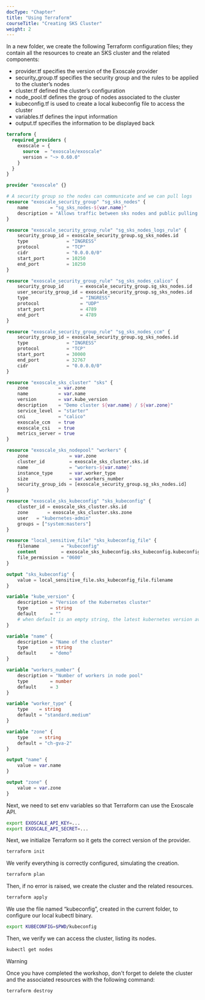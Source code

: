 ```yaml
---
docType: "Chapter"
title: "Using Terraform"
courseTitle: "Creating SKS Cluster"
weight: 2
---
```


In a new folder, we create the following Terraform configuration files; they contain all the resources to create an SKS cluster and the related components:

- provider.tf specifies the version of the Exoscale provider
- security_group.tf specifies the security group and the rules to be applied to the cluster’s nodes
- cluster.tf defined the cluster’s configuration
- node_pool.tf defines the group of nodes associated to the cluster
- kubeconfig.tf is used to create a local kubeconfig file to access the cluster
- variables.tf defines the input information
- output.tf specifies the information to be displayed back

```terraform {filename="provider.tf"}
terraform {
  required_providers {
    exoscale = {
      source  = "exoscale/exoscale"
      version = "~> 0.60.0"
    }
  }
}

provider "exoscale" {}
```

```terraform {filename="security_group.tf"}
# A security group so the nodes can communicate and we can pull logs
resource "exoscale_security_group" "sg_sks_nodes" {
    name        = "sg_sks_nodes-${var.name}"
    description = "Allows traffic between sks nodes and public pulling of logs"
}

resource "exoscale_security_group_rule" "sg_sks_nodes_logs_rule" {
    security_group_id = exoscale_security_group.sg_sks_nodes.id
    type              = "INGRESS"
    protocol          = "TCP"
    cidr              = "0.0.0.0/0"
    start_port        = 10250
    end_port          = 10250
}

resource "exoscale_security_group_rule" "sg_sks_nodes_calico" {
    security_group_id      = exoscale_security_group.sg_sks_nodes.id
    user_security_group_id = exoscale_security_group.sg_sks_nodes.id
    type                   = "INGRESS"
    protocol               = "UDP"
    start_port             = 4789
    end_port               = 4789
}

resource "exoscale_security_group_rule" "sg_sks_nodes_ccm" {
    security_group_id = exoscale_security_group.sg_sks_nodes.id
    type              = "INGRESS"
    protocol          = "TCP"
    start_port        = 30000
    end_port          = 32767
    cidr              = "0.0.0.0/0"
}
```

```terraform {filename="cluster.tf"}
resource "exoscale_sks_cluster" "sks" {
    zone           = var.zone
    name           = var.name
    version        = var.kube_version
    description    = "Demo cluster ${var.name} / ${var.zone}"
    service_level  = "starter"
    cni            = "calico"
    exoscale_ccm   = true
    exoscale_csi   = true
    metrics_server = true
}
```

```terraform {filename="node_pool.tf"}
resource "exoscale_sks_nodepool" "workers" {
    zone               = var.zone
    cluster_id         = exoscale_sks_cluster.sks.id
    name               = "workers-${var.name}"
    instance_type      = var.worker_type
    size               = var.workers_number
    security_group_ids = [exoscale_security_group.sg_sks_nodes.id]
}
```

```terraform {filename="kubeconfig.tf"}
resource "exoscale_sks_kubeconfig" "sks_kubeconfig" {
    cluster_id = exoscale_sks_cluster.sks.id
    zone       = exoscale_sks_cluster.sks.zone
    user   = "kubernetes-admin"
    groups = ["system:masters"]
}

resource "local_sensitive_file" "sks_kubeconfig_file" {
    filename        = "kubeconfig"
    content         = exoscale_sks_kubeconfig.sks_kubeconfig.kubeconfig
    file_permission = "0600"
}

output "sks_kubeconfig" {
    value = local_sensitive_file.sks_kubeconfig_file.filename
}
```

```terraform {filename="variables.tf"}
variable "kube_version" {
    description = "Version of the Kubernetes cluster"
    type        = string
    default     = ""
    # when default is an empty string, the latest kubernetes version available is used
}

variable "name" {
    description = "Name of the cluster"
    type        = string
    default     = "demo"
}

variable "workers_number" {
    description = "Number of workers in node pool"
    type        = number
    default     = 3
}

variable "worker_type" {
    type    = string
    default = "standard.medium"
}

variable "zone" {
    type    = string
    default = "ch-gva-2"
}
```

```terraform {filename="output.tf"}
output "name" {
    value = var.name
}

output "zone" {
    value = var.zone
}
```

Next, we need to set env variables so that Terraform can use the Exoscale API.

```bash
export EXOSCALE_API_KEY=...
export EXOSCALE_API_SECRET=...
```

Next, we initialize Terraform so it gets the correct version of the provider.

```bash
terraform init
```

We verify everything is correctly configured, simulating the creation.

```bash
terraform plan
```

Then, if no error is raised, we create the cluster and the related resources.

```bash
terraform apply
```

We use the file named “kubeconfig”, created in the current folder, to configure our local kubectl binary.

```bash
export KUBECONFIG=$PWD/kubeconfig
```

Then, we verify we can access the cluster, listing its nodes.

```bash
kubectl get nodes
```

> [!WARNING]
> Once you have completed the workshop, don't forget to delete the cluster and the associated resources with the following command:

```bash
terraform destroy
```

